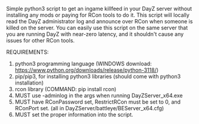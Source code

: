 Simple python3 script to get an ingame killfeed in your DayZ server without installing any mods or paying for RCon tools to do it.  This script will locally read the DayZ administrator log and announce over RCon when someone is killed on the server.
You can easily use this script on the same server that you are running DayZ with near-zero latency, and it shouldn't cause any issues for other RCon tools.

REQUIREMENTS:
1. python3 programming language (WINDOWS download: https://www.python.org/downloads/release/python-3118/)
2. pip/pip3, for installing python3 libraries (should come with python3 installation)
3. rcon library (COMMAND: pip install rcon)
4. MUST use -adminlog in the args when running DayZServer_x64.exe
5. MUST have RConPassword set, RestrictRCon must be set to 0, and RConPort set. (all in DayZServer/battleye/BEServer_x64.cfg)
6. MUST set the proper information into the script.
